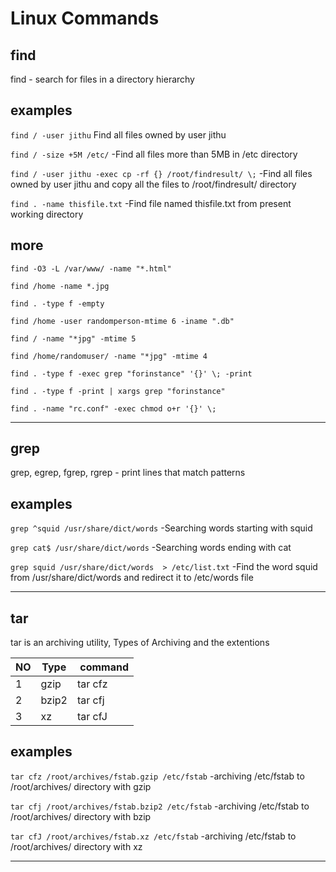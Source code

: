 # Linux Commands

## find 
find - search for files in a directory hierarchy

## examples

`find / -user jithu` Find all files owned by user jithu

`find / -size +5M /etc/`	-Find all files more than 5MB in /etc directory

`find / -user jithu -exec cp -rf {} /root/findresult/ \;` -Find all files owned by user jithu and copy all the files to /root/findresult/ directory

`find . -name thisfile.txt` -Find file named thisfile.txt from present working directory

## more

`find -O3 -L /var/www/ -name "*.html"`

`find /home -name *.jpg`

`find . -type f -empty`

`find /home -user randomperson-mtime 6 -iname ".db"`

`find / -name "*jpg" -mtime 5`

`find /home/randomuser/ -name "*jpg" -mtime 4`

`find . -type f -exec grep "forinstance" '{}' \; -print`

`find . -type f -print | xargs grep "forinstance"`

`find . -name "rc.conf" -exec chmod o+r '{}' \;`

---

## grep 

grep, egrep, fgrep, rgrep - print lines that match patterns


## examples
`grep ^squid /usr/share/dict/words`  -Searching words starting with squid

`grep cat$ /usr/share/dict/words`  -Searching words ending with cat

`grep squid /usr/share/dict/words  > /etc/list.txt`  -Find the word squid from /usr/share/dict/words and redirect it to /etc/words file

---

## tar
tar is an archiving utility,
Types of  Archiving and the extentions

|NO | Type | command |
|---|---|---|
| 1 | gzip | tar cfz |
| 2 | bzip2 | tar cfj |
| 3 | xz | tar cfJ |

## examples

`tar cfz /root/archives/fstab.gzip /etc/fstab`  -archiving /etc/fstab to /root/archives/ directory with gzip

`tar cfj /root/archives/fstab.bzip2 /etc/fstab` -archiving /etc/fstab to /root/archives/ directory with bzip

`tar cfJ /root/archives/fstab.xz /etc/fstab`    -archiving /etc/fstab to /root/archives/ directory with xz

---


